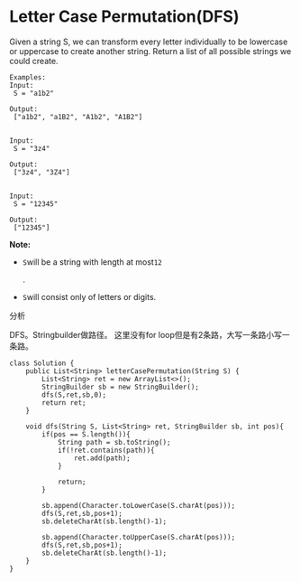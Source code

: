 # Letter Case Permutation\(DFS\)

Given a string S, we can transform every letter individually to be lowercase or uppercase to create another string. Return a list of all possible strings we could create.

```text
Examples:
Input:
 S = "a1b2"

Output:
 ["a1b2", "a1B2", "A1b2", "A1B2"]


Input:
 S = "3z4"

Output:
 ["3z4", "3Z4"]


Input:
 S = "12345"

Output:
 ["12345"]
```

**Note:**

* `S`will be a string with length at most`12`

  .

* `S`will consist only of letters or digits.

分析

DFS。Stringbuilder做路径。 这里没有for loop但是有2条路，大写一条路小写一条路。

```text
class Solution {
    public List<String> letterCasePermutation(String S) {
        List<String> ret = new ArrayList<>();
        StringBuilder sb = new StringBuilder();
        dfs(S,ret,sb,0);
        return ret;
    }

    void dfs(String S, List<String> ret, StringBuilder sb, int pos){
        if(pos == S.length()){
            String path = sb.toString();
            if(!ret.contains(path)){
                ret.add(path);
            }

            return;
        }

        sb.append(Character.toLowerCase(S.charAt(pos)));
        dfs(S,ret,sb,pos+1);
        sb.deleteCharAt(sb.length()-1);

        sb.append(Character.toUpperCase(S.charAt(pos)));
        dfs(S,ret,sb,pos+1);
        sb.deleteCharAt(sb.length()-1);
    }
}
```

